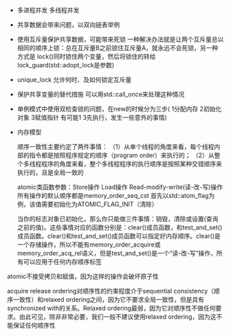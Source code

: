 - 多进程并发 多线程并发<br>

- 共享数据会带来问题，以双向链表举例

- 使用互斥量保护共享数据，可能带来死锁  一种解决办法就是让两个互斥量总以相同的顺序上锁：总在互斥量B之前锁住互斥量A，就永远不会死锁，另一种方式是
lock()同时锁住两个变量，然后将锁住的转给lock_guard(std::adopt_lock是参数)

- unique_lock 允许何时、及如何锁定互斥量

- 保护共享变量的替代措施  可以用std::call_once来处理这种情况

- 单例模式中使用双检查锁的问题，在new的时候分为三步( 1分配内存 2初始化对象 3赋值指针  有可能1 3先执行，发生一些意外的事情)

- 内存模型

  顺序一致性主要约定了两件事情：
（1）从单个线程的角度来看，每个线程内部的指令都是按照程序规定的顺序（program order）来执行的；
（2）从整个多线程程序的角度来看，整个多线程程序的执行顺序是按照某种交错顺序来执行的，且是全局一致的


  atomic类函数参数：Store操作 Load操作  Read-modify-write(读-改-写)操作    所有操作的默认顺序都是memory_order_seq_cst
  首先以std::atom_flag为例，该值需要初始化为ATOMIC_FLAG_INIT（清除）
  
  当你的标志对象已初始化，那么你只能做三件事情：销毁，清除或设置(查询之前的值)。这些事情对应的函数分别是：clear()成员函数，和test_and_set()成员函数。clear()和test_and_set()成员函数可以指定好内存顺序。clear()是一个存储操作，所以不能有memory_order_acquire或memory_order_acq_rel语义，但是test_and_set()是一个“读-改-写”操作，所有可以应用于任何内存顺序标签


atomic不接受拷贝和赋值，因为这样的操作会破坏原子性


  acquire release ordering对顺序性的约束程度介于sequential consistency（顺序一致性）和relaxed ordering之间，因为它不要求全局一致性，但是具有        synchronized with的关系。Relaxed ordering最弱，因为它对顺序性不做任何要求。由此可见，除非非常必要，我们一般不建议使用relaxed ordering，因为这不    能保证任何顺序性
  
  
  




